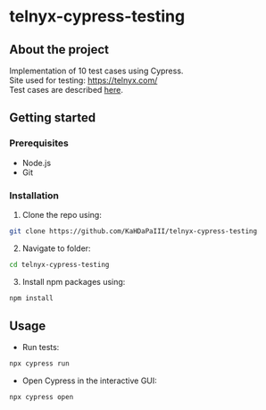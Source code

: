 # telnyx-cypress-testing
## About the project
Implementation of 10 test cases using Cypress.  
Site used for testing: https://telnyx.com/  
Test cases are described [here](https://docs.google.com/document/d/1pJn6MhUNdYHarWk-F334tFaZOYD5zVb5VqQnQ9pSV-c/edit?usp=sharing).

## Getting started
### Prerequisites
- Node.js  
- Git  

### Installation  

1. Clone the repo using:  
```sh
git clone https://github.com/KaHDaPaIII/telnyx-cypress-testing
```
2. Navigate to folder:
```sh
cd telnyx-cypress-testing
```
3. Install npm packages using:
```sh
npm install
```

## Usage  
- Run tests:  
```sh
npx cypress run
```
- Open Cypress in the interactive GUI:  
```sh
npx cypress open
```
